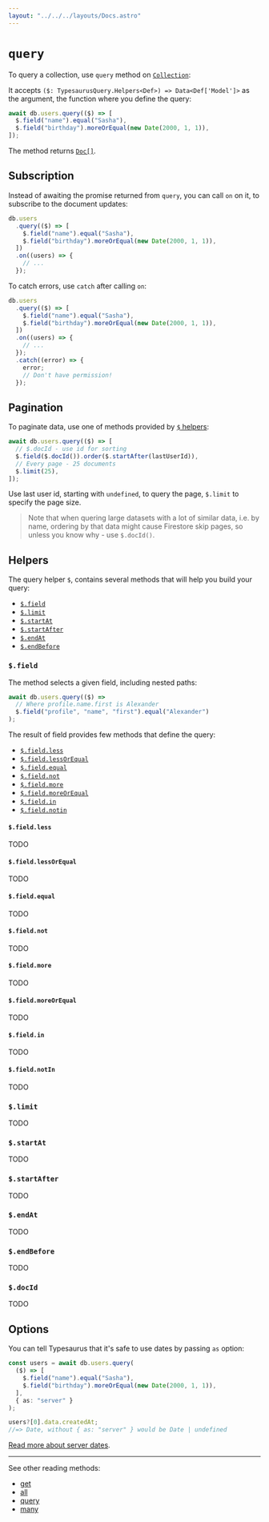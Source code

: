 ```yaml
---
layout: "../../../layouts/Docs.astro"
---
```


# `query`

To query a collection, use `query` method on [`Collection`](/docs/classes/collection):

It accepts `($: TypesaurusQuery.Helpers<Def>) => Data<Def['Model']>` as the argument, the function where you define the query:

```ts
await db.users.query(($) => [
  $.field("name").equal("Sasha"),
  $.field("birthday").moreOrEqual(new Date(2000, 1, 1)),
]);
```

The method returns [`Doc[]`](/docs/classes/doc).

## Subscription

Instead of awaiting the promise returned from `query`, you can call `on` on it, to subscribe to the document updates:

```ts
db.users
  .query(($) => [
    $.field("name").equal("Sasha"),
    $.field("birthday").moreOrEqual(new Date(2000, 1, 1)),
  ])
  .on((users) => {
    // ...
  });
```

To catch errors, use `catch` after calling `on`:

```ts
db.users
  .query(($) => [
    $.field("name").equal("Sasha"),
    $.field("birthday").moreOrEqual(new Date(2000, 1, 1)),
  ])
  .on((users) => {
    // ...
  });
  .catch((error) => {
    error;
    // Don't have permission!
  });
```

## Pagination

To paginate data, use one of methods provided by [`$` helpers](#helpers):

```ts
await db.users.query(($) => [
  // $.docId - use id for sorting
  $.field($.docId()).order($.startAfter(lastUserId)),
  // Every page - 25 documents
  $.limit(25),
]);
```

Use last user id, starting with `undefined`, to query the page, `$.limit` to specify the page size.

> Note that when quering large datasets with a lot of similar data, i.e. by name, ordering by that data might cause Firestore skip pages, so unless you know why - use `$.docId()`.

## Helpers

The query helper `$`, contains several methods that will help you build your query:

- [`$.field`](#field)
- [`$.limit`](#limit)
- [`$.startAt`](#startat)
- [`$.startAfter`](#startafter)
- [`$.endAt`](#endat)
- [`$.endBefore`](#endbefore)

### `$.field`

The method selects a given field, including nested paths:

```ts
await db.users.query(($) =>
  // Where profile.name.first is Alexander
  $.field("profile", "name", "first").equal("Alexander")
);
```

The result of field provides few methods that define the query:

- [`$.field.less`](#fieldless)
- [`$.field.lessOrEqual`](#fieldlessorequal)
- [`$.field.equal`](#fieldequal)
- [`$.field.not`](#fieldnot)
- [`$.field.more`](#fieldmore)
- [`$.field.moreOrEqual`](#fieldmoreorequal)
- [`$.field.in`](#fieldin)
- [`$.field.notin`](#fieldnotin)

#### `$.field.less`

TODO

#### `$.field.lessOrEqual`

TODO

#### `$.field.equal`

TODO

#### `$.field.not`

TODO

#### `$.field.more`

TODO

#### `$.field.moreOrEqual`

TODO

#### `$.field.in`

TODO

#### `$.field.notIn`

TODO

### `$.limit`

TODO

### `$.startAt`

TODO

### `$.startAfter`

TODO

### `$.endAt`

TODO

### `$.endBefore`

TODO

### `$.docId`

TODO

## Options

You can tell Typesaurus that it's safe to use dates by passing `as` option:

```ts
const users = await db.users.query(
  ($) => [
    $.field("name").equal("Sasha"),
    $.field("birthday").moreOrEqual(new Date(2000, 1, 1)),
  ],
  { as: "server" }
);

users?[0].data.createdAt;
//=> Date, without { as: "server" } would be Date | undefined
```

[Read more about server dates](/docs/advanced/serverdates).

---

See other reading methods:

- [get](/docs/api/get)
- [all](/docs/api/all)
- [query](/docs/api/query)
- [many](/docs/api/many)
